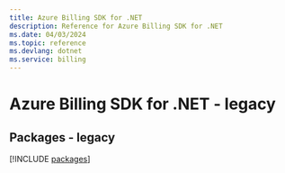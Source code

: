 ```yaml
---
title: Azure Billing SDK for .NET
description: Reference for Azure Billing SDK for .NET
ms.date: 04/03/2024
ms.topic: reference
ms.devlang: dotnet
ms.service: billing
---
```

# Azure Billing SDK for .NET - legacy
## Packages - legacy
[!INCLUDE [packages](billing-index.md)]